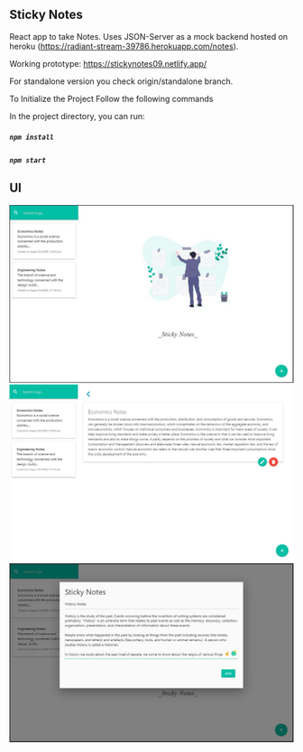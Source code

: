 ## Sticky Notes

React app to take Notes. Uses JSON-Server as a mock backend hosted on heroku (https://radiant-stream-39786.herokuapp.com/notes).

Working prototype: https://stickynotes09.netlify.app/

For standalone version you check origin/standalone branch.

To Initialize the Project Follow the following commands

In the project directory, you can run:

##### `npm install`

##### `npm start`

## UI

<img src="src/image/stickynotes.JPG">

<img src="src/image/stickynotes2.JPG">

<img src="src/image/stickynotes3.JPG">
